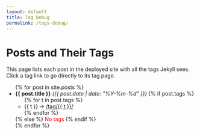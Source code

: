 ```yaml
---
layout: default
title: Tag Debug
permalink: /tags-debug/
---
```


<h1>Posts and Their Tags</h1>
<p>This page lists each post in the deployed site with all the tags Jekyll sees. Click a tag link to go directly to its tag page.</p>

<ul>
{% for post in site.posts %}
  <li>
    <strong>{{ post.title }}</strong>  
    <em>({{ post.date | date: "%Y-%m-%d" }})</em>
    {% if post.tags %}
      <ul>
        {% for t in post.tags %}
          <li>
            {{ t }} → 
            <a href="{{ '/tag/' | append: t | append: '/' | relative_url }}">
              /tag/{{ t }}/
            </a>
          </li>
        {% endfor %}
      </ul>
    {% else %}
      <span style="color:red;">No tags</span>
    {% endif %}
  </li>
{% endfor %}
</ul>
